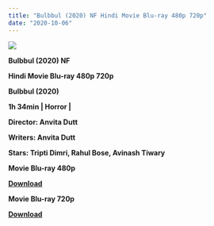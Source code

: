 ```yaml
---
title: "Bulbbul (2020) NF Hindi Movie Blu-ray 480p 720p"
date: "2020-10-06"
---
```


[**![](https://1.bp.blogspot.com/-1mraAG1ilkI/XvRAyw0hw-I/AAAAAAAADr4/yzy3eo6EKUkekdu4aZL2vwL8gQjHMHzTQCLcBGAsYHQ/s1600/pkkhggdsfhyytg7.jpg)**](https://1.bp.blogspot.com/-1mraAG1ilkI/XvRAyw0hw-I/AAAAAAAADr4/yzy3eo6EKUkekdu4aZL2vwL8gQjHMHzTQCLcBGAsYHQ/s1600/pkkhggdsfhyytg7.jpg)

 **Bulbbul (2020) NF**

**Hindi Movie Blu-ray 480p 720p** 

**Bulbbul (2020)**

**1h 34min | Horror |** 

**Director: Anvita Dutt**

**Writers: Anvita Dutt**

**Stars: Tripti Dimri, Rahul Bose, Avinash Tiwary**

 **Movie Blu-ray 480p** 

**[Download](https://movieslinks.xyz/FBjExn82Tj)** 

 **Movie Blu-ray 720p** 

**[Download](https://movieslinks.xyz/4V7E2rktdv)**
